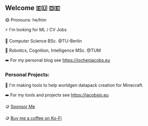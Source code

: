 ## Welcome :eu: :de:

😄 Pronouns: he/him

⚡ I'm looking for ML / CV Jobs

🌱 Computer Science BSc. @TU-Berlin

🌱 Robotics, Cognition, Intelligence MSc. @TUM

:arrow_right: For my personal blog see https://jochenjacobs.eu


### Personal Projects:

🔭 I'm making tools to help worldgen datapack creation for Minecraft.

:arrow_right: For my tools and projects see https://jacobsjo.eu

:coin: [Sponsor Me](https://github.com/sponsors/jacobsjo)

:coin: [Buy me a coffee on Ko-Fi](https://ko-fi.com/jacobsjo)

<!--
**jacobsjo/jacobsjo** is a ✨ _special_ ✨ repository because its `README.md` (this file) appears on your GitHub profile.

Here are some ideas to get you started:

- 🔭 I’m currently working on ...
- 🌱 I’m currently learning ...
- 👯 I’m looking to collaborate on ...
- 🤔 I’m looking for help with ...
- 💬 Ask me about ...
- 📫 How to reach me: ...
- ⚡ Fun fact: ...
-->

